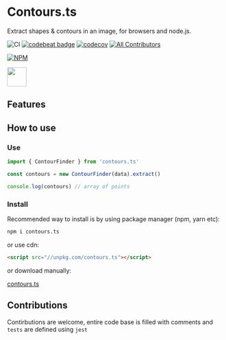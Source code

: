 # Contours.ts

Extract shapes & contours in an image, for browsers and node.js.

![CI](https://github.com/mubaidr/contours.ts/workflows/CI/badge.svg)
[![codebeat badge](https://codebeat.co/badges/0c5399f3-60d7-466f-b87d-94dcc0b47d9f)](https://codebeat.co/projects/github-com-mubaidr-contours-ts-master)
[![codecov](https://codecov.io/gh/mubaidr/contours.ts/branch/master/graph/badge.svg?token=3SJIBJ1679)](https://codecov.io/gh/mubaidr/contours.ts)
[![All Contributors](https://img.shields.io/badge/all_contributors-1-orange.svg?style=flat-square)](#contributors)

[![NPM](https://nodei.co/npm/contours.ts.png)](https://nodei.co/npm/contours.ts/)

<a href="https://patreon.com/mubaidr">
  <img src="https://c5.patreon.com/external/logo/become_a_patron_button@2x.png" height="45">
</a>

## Features

## How to use

### Use

```ts
import { ContourFinder } from 'contours.ts'

const contours = new ContourFinder(data).extract()

console.log(contours) // array of points
```

### Install

Recommended way to install is by using package manager (npm, yarn etc):

```bash
npm i contours.ts
```

or use cdn:

```html
<script src="//unpkg.com/contours.ts"></script>
```

or download manually:

[contours.ts](https://unpkg.com/contours.ts)

## Contributions

Contirbutions are welcome, entire code base is filled with comments and `tests` are defined using `jest`
